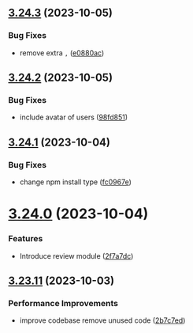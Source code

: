## [3.24.3](https://github.com/hossainchisty/LeafLine-Server/compare/v3.24.2...v3.24.3) (2023-10-05)


### Bug Fixes

* remove extra ```,``` ([e0880ac](https://github.com/hossainchisty/LeafLine-Server/commit/e0880ac353c9b2db9553ce917a95844a1b2030e1))



## [3.24.2](https://github.com/hossainchisty/LeafLine-Server/compare/v3.24.1...v3.24.2) (2023-10-05)


### Bug Fixes

* include avatar of users ([98fd851](https://github.com/hossainchisty/LeafLine-Server/commit/98fd851b245fd563b869009568e685e45ee8edab))



## [3.24.1](https://github.com/hossainchisty/LeafLine-Server/compare/v3.24.0...v3.24.1) (2023-10-04)


### Bug Fixes

* change npm install type ([fc0967e](https://github.com/hossainchisty/LeafLine-Server/commit/fc0967ee9d75675a73c8d110c9033db155e22caa))



# [3.24.0](https://github.com/hossainchisty/LeafLine-Server/compare/v3.23.11...v3.24.0) (2023-10-04)


### Features

* Introduce review module ([2f7a7dc](https://github.com/hossainchisty/LeafLine-Server/commit/2f7a7dcca2f33f87d4b30260ed85246a624995e0))



## [3.23.11](https://github.com/hossainchisty/LeafLine-Server/compare/v2.23.0...v3.23.11) (2023-10-03)


### Performance Improvements

* improve codebase remove unused code ([2b7c7ed](https://github.com/hossainchisty/LeafLine-Server/commit/2b7c7edd12e3d17ec4aa066e115b6a590600a89b))



